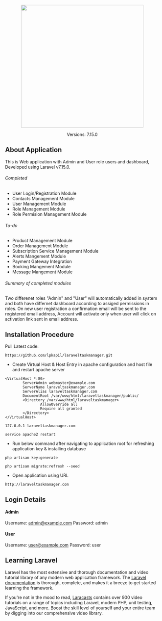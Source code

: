 <p align="center"><img src="https://res.cloudinary.com/dtfbvvkyp/image/upload/v1566331377/laravel-logolockup-cmyk-red.svg" width="400"></p>

<p align="center">
Versions: 7.15.0
</p>

## About Application

This is Web application with Admin and User role users and dashboard, Developed using Laravel v7.15.0. 

###### Completed

- User Login/Registration Module 
- Contacts Management Module
- User Management Module
- Role Management Module
- Role Permision Management Module

###### To-do

- Product Management Module
- Order Management Module
- Subscription Service Management Module
- Alerts Mangement Module
- Payment Gateway Integration
- Booking Mangement Module
- Message Mangement Module

###### Summary of completed modules 

Two differenet roles "Admin" and "User" will automatically added in system and both have differnet dashboard according to assiged permissions in roles. On new user registration a confirmation email will be sent to the registered email address, Account will activate only when user will click on activation link sent in email address.

## Installation Procedure

Pull Latest code: 

`https://github.com/lpkapil/laraveltaskmanager.git`

- Create Virtual Host & Host Entry in apache configuration and host file and restart apache server

```
<VirtualHost *:80>
        ServerAdmin webmaster@example.com
        ServerName laraveltaskmanager.com
        ServerAlias laraveltaskmanager.com
        DocumentRoot /var/www/html/laraveltaskmanager/public/
        <Directory /var/www/html/laraveltaskmanager>
                AllowOverride all
                Require all granted
        </Directory>
</VirtualHost>
```

`127.0.0.1 laraveltaskmanager.com`

`service apache2 restart`

- Run below command after navigating to application root for refreshing application key & installing database

`php artisan key:generate`

`php artisan migrate:refresh --seed`

- Open application using URL

`http://laraveltaskmanager.com`

## Login Details

#### Admin #### 

Username: admin@example.com
Password: admin

#### User ####

Username: user@example.com
Password: user

## Learning Laravel

Laravel has the most extensive and thorough documentation and video tutorial library of any modern web application framework. The [Laravel documentation](https://laravel.com/docs) is thorough, complete, and makes it a breeze to get started learning the framework.

If you're not in the mood to read, [Laracasts](https://laracasts.com) contains over 900 video tutorials on a range of topics including Laravel, modern PHP, unit testing, JavaScript, and more. Boost the skill level of yourself and your entire team by digging into our comprehensive video library.
